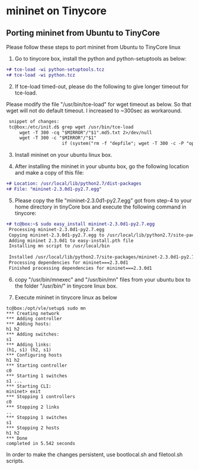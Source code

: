 # mininet on Tinycore

## Porting mininet from Ubuntu to TinyCore

Please follow these steps to port mininet from Ubuntu to TinyCore linux

1. Go to tinycore box, install the python and python-setuptools as below:
```diff
+# tce-load -wi python-setuptools.tcz
+# tce-load -wi python.tcz
```
2. If tce-load timed-out, please do the following to give longer timeout for tce-load.

Please modify the file "/usr/bin/tce-load" for wget timeout as below. So that wget will not do default timeout. I increased to ~300sec as workaround. 
```diff
 snippet of changes:
 tc@box:/etc/init.d$ grep wget /usr/bin/tce-load
     wget -T 300 -cq "$MIRROR"/"$1".md5.txt 2>/dev/null
     wget -T 300 -c "$MIRROR"/"$1"
                     if (system("rm -f "depfile"; wget -T 300 -c -P "optional" "mirror"/"name".dep 2>/dev/null") == 0 && ! SUPPRESS)
```
3. Install mininet on your ubuntu linux box.

4. After installing the mininet in your ubuntu box, go the following location and make a copy of this file:
```diff
+# Location: /usr/local/lib/python2.7/dist-packages
+# File: "mininet-2.3.0d1-py2.7.egg"
```
5. Please copy the file "mininet-2.3.0d1-py2.7.egg" got from step-4 to your home directory in tinyCore box and execute the following command in tinycore:
```diff
+# tc@box:~$ sudo easy_install mininet-2.3.0d1-py2.7.egg
 Processing mininet-2.3.0d1-py2.7.egg
 Copying mininet-2.3.0d1-py2.7.egg to /usr/local/lib/python2.7/site-packages
 Adding mininet 2.3.0d1 to easy-install.pth file
 Installing mn script to /usr/local/bin
 
 Installed /usr/local/lib/python2.7/site-packages/mininet-2.3.0d1-py2.7.egg
 Processing dependencies for mininet===2.3.0d1
 Finished processing dependencies for mininet===2.3.0d1
```
6. copy "/usr/bin/mnexec" and "/usr/bin/mn" files from your ubuntu box to the folder "/usr/bin/" in tinycore linux box.

7. Execute mininet in tinycore linux as below
```
tc@box:/opt/vle/setup$ sudo mn 
*** Creating network
*** Adding controller
*** Adding hosts:
h1 h2 
*** Adding switches:
s1 
*** Adding links:
(h1, s1) (h2, s1) 
*** Configuring hosts
h1 h2 
*** Starting controller
c0 
*** Starting 1 switches
s1 ...
*** Starting CLI:
mininet> exit
*** Stopping 1 controllers
c0 
*** Stopping 2 links
..
*** Stopping 1 switches
s1 
*** Stopping 2 hosts
h1 h2 
*** Done
completed in 5.542 seconds
```

In order to make the changes persistent, use bootlocal.sh and filetool.sh scripts.
